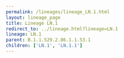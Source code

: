 ```yaml
---
permalink: /lineages/lineage_LN.1.html
layout: lineage_page
title: Lineage LN.1
redirect_to: ../lineage.html?lineage=LN.1
lineage: LN.1
parent: B.1.1.529.2.86.1.1.53.1
children: ['LN.1', 'LN.1.1']
---
```

